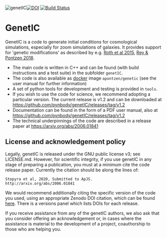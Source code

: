 ![genetIC](./genetic.svg)[![DOI](https://zenodo.org/badge/81329348.svg)](https://zenodo.org/badge/latestdoi/81329348) [![Build Status](https://travis-ci.com/pynbody/genetIC.svg?token=Kwgna3AKWpdHTHRrmaYX&branch=master)](https://travis-ci.com/pynbody/genetIC)

GenetIC
=======

GenetIC is a code to generate initial conditions for cosmological simulations, especially for zoom simulations of galaxies. It provides support for 'genetic modifications' as described by e.g. [Roth et al 2015](https://arxiv.org/abs/1504.07250), [Rey & Pontzen 2018](https://arxiv.org/abs/1706.04615).
* The main code is written in C++ and can be found (with build instructions and a test suite) in the subfolder `genetIC`. 
* The code is also available as [docker](http://docker.io) image `apontzen/genetic` (see the user manual for further information)
* A set of python tools for development and testing is provided in `tools`.
* If you wish to use the code for science, we recommend adopting a particular version. The current release is v1.2 and can be downloaded at https://github.com/pynbody/genetIC/releases/tag/v1.2
* Documentation can be found in the form of a PDF user manual, also at https://github.com/pynbody/genetIC/releases/tag/v1.2
* The technical underpinnings of the code are described in a release paper at https://arxiv.org/abs/2006.01841

License and acknowledgement policy
----------------------------------

Legally, genetIC is released under the GNU public license v3; see LICENSE.md. However, for scientific integrity, if 
you use genetIC in any stage of preparing a publication, you must at a minimum cite the code release paper. Currently the citation should be along the lines of:

```
Stopyra et al, 2020, Submitted to ApJS. http://arxiv.org/abs/2006.01841
```

We would recommend additionally citing the specific version of the code you used, using an appropriate Zenodo 
DOI citation, which can be found [here](https://doi.org/10.5281/zenodo.3874396). There is a versions panel which lists DOIs for each release.

If you receive assistance from any of the genetIC authors, we  also ask that you consider offering an acknowledgement 
or, in cases where the assistance is material to the development of a project, coauthorship to those who are helping you. 
